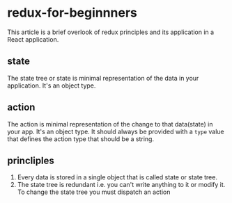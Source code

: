 # redux-for-beginnners
This article is a brief overlook of redux principles and its application in a React application.

## state
The state tree or state is minimal representation of the data in your application. It's an object type.

## action
The action is minimal representation of the change to that data(state) in your app. It's an object type. It should always be provided with a `type` value that defines the action type that should be a string.

## princliples
1. Every data is stored in a single object that is called state or state tree.
2. The state tree is redundant i.e. you can't write anything to it or modify it. To change the state tree you must dispatch an action
